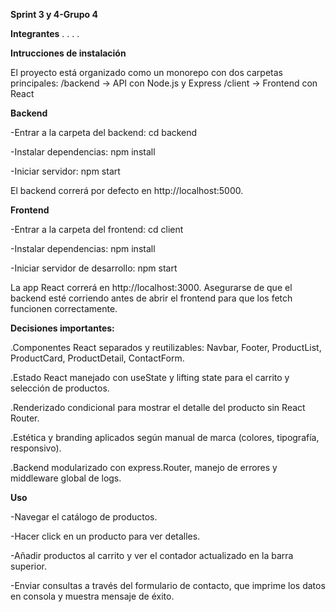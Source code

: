 **Sprint 3 y 4-Grupo 4**

**Integrantes**
.
.
.
.

**Intrucciones de instalación**

El proyecto está organizado como un monorepo con dos carpetas principales:
/backend  → API con Node.js y Express
/client   → Frontend con React

**Backend**

-Entrar a la carpeta del backend:
cd backend

-Instalar dependencias:
npm install

-Iniciar servidor:
npm start

El backend correrá por defecto en http://localhost:5000.

**Frontend**

-Entrar a la carpeta del frontend:
cd client

-Instalar dependencias:
npm install

-Iniciar servidor de desarrollo:
npm start

La app React correrá en http://localhost:3000.
Asegurarse de que el backend esté corriendo antes de abrir el frontend para que los fetch funcionen correctamente.

**Decisiones importantes:**

.Componentes React separados y reutilizables: Navbar, Footer, ProductList, ProductCard, ProductDetail, ContactForm.

.Estado React manejado con useState y lifting state para el carrito y selección de productos.

.Renderizado condicional para mostrar el detalle del producto sin React Router.

.Estética y branding aplicados según manual de marca (colores, tipografía, responsivo).

.Backend modularizado con express.Router, manejo de errores y middleware global de logs.

**Uso**

-Navegar el catálogo de productos.

-Hacer click en un producto para ver detalles.

-Añadir productos al carrito y ver el contador actualizado en la barra superior.

-Enviar consultas a través del formulario de contacto, que imprime los datos en consola y muestra mensaje de éxito.
